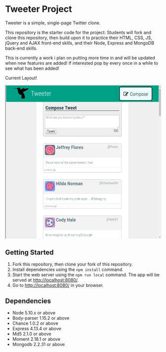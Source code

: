 # Tweeter Project

Tweeter is a simple, single-page Twitter clone.

This repository is the starter code for the project: Students will fork and clone this repository, then build upon it to practice their HTML, CSS, JS, jQuery and AJAX front-end skills, and their Node, Express and MongoDB back-end skills.

This is currently a work i plan on putting more time in and will be updated when new features are added! If interested pop by every once in a while to see what has been added!

Current Layout!

!["Screenshot of tweets plus compose box"](https://github.com/ArieGerritse/tweeter/blob/master/docs/tweets-and-textarea.png?raw=true)

## Getting Started

1. Fork this repository, then clone your fork of this repository.
2. Install dependencies using the `npm install` command.
3. Start the web server using the `npm run local` command. The app will be served at <http://localhost:8080/>.
4. Go to <http://localhost:8080/> in your browser.

## Dependencies

- Node 5.10.x or above
- Body-parser 1.15.2 or above
- Chance 1.0.2 or above
- Express 4.13.4 or above
- Md5 2.1.0 or above
- Moment 2.18.1 or above
- Mongodb 2.2.31 or above